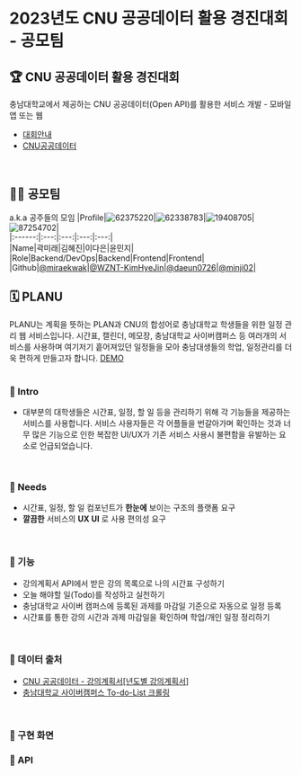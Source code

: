 # 2023년도 CNU 공공데이터 활용 경진대회 - 공모팀

## 🏆 CNU 공공데이터 활용 경진대회
충남대학교에서 제공하는 CNU 공공데이터(Open API)를 활용한 서비스 개발 - 모바일 앱 또는 웹  
- [대회안내](https://cic.cnu.ac.kr/cic/data/contest-intro.do)  
- [CNU공공데이터](https://cic.cnu.ac.kr/cic/data/offer.do)
</br>  
  
## 👸🏻 공모팀  
a.k.a 공주들의 모임
|Profile|![62375220](https://github.com/2023-open-API/.github/assets/62375220/f341276e-2c0a-4083-8c24-d03cbd6538c2)|![62338783](https://github.com/2023-open-API/.github/assets/62375220/482e0b56-07f6-4b96-a79d-7491ec1cddb5)|![19408705](https://github.com/2023-open-API/.github/assets/62375220/bf34d7e7-a7a0-485f-afed-ef0803ef1748)|![87254702](https://github.com/2023-open-API/.github/assets/62375220/41cb8a85-5f34-445e-b2f7-fdef98ed035c)|  
|:------:|:---:|:---:|:---:|:---:|  
|Name|곽미래|김혜진|이다은|윤민지|  
|Role|Backend/DevOps|Backend|Frontend|Frontend|
|Github|[@miraekwak](https://github.com/miraekwak)|[@WZNT-KimHyeJin](https://github.com/WZNT-KimHyeJin)|[@daeun0726](https://github.com/daeun0726)|[@minji02](https://github.com/minji02)|
</br>  

  
## 🗓️ PLANU
PLANU는 계획을 뜻하는 PLAN과 CNU의 합성어로 충남대학교 학생들을 위한 일정 관리 웹 서비스입니다.
시간표, 캘린더, 메모장, 충남대학교 사이버캠퍼스 등 여러개의 서비스를 사용하며 여기저기 흩어져있던 일정들을 모아 충남대생들의 학업, 일정관리를 더욱 편하게 만들고자 합니다. [DEMO](https://github.com/2023-open-API/.github/assets/62375220/e38777b9-31cb-4f12-bdbf-fbc449d652f9)  
</br>


### 📌 Intro
- 대부분의 대학생들은 시간표, 일정, 할 일 등을 관리하기 위해 각 기능들을 제공하는 서비스를 사용합니다. 서비스 사용자들은 각 어플들을 번갈아가며 확인하는 것과 너무 많은 기능으로 인한 복잡한 UI/UX가 기존 서비스 사용시 불편함을 유발하는 요소로 언급되었습니다.
</br>


### 📌 Needs
- 시간표, 일정, 할 일 컴포넌트가 **한눈에** 보이는 구조의 플랫폼 요구
- **깔끔한** 서비스의 **UX UI** 로 사용 편의성 요구
</br>


### 📌 기능
- 강의계획서 API에서 받은 강의 목록으로 나의 시간표 구성하기
- 오늘 해야할 일(Todo)를 작성하고 실천하기
- 충남대학교 사이버 캠퍼스에 등록된 과제를 마감일 기준으로 자동으로 일정 등록
- 시간표를 통한 강의 시간과 과제 마감일을 확인하며 학업/개인 일정 정리하기
</br>

### 📌 데이터 출처
- [CNU 공공데이터 - 강의계획서[년도별 강의계획서]](https://cic.cnu.ac.kr/cic/data/offer.do?mode=view&articleNo=325576&article.offset=0&articleLimit=10)  
- [충남대학교 사이버캠퍼스 To-do-List 크롤링](https://dcs-lcms.cnu.ac.kr/login?redirectUrl=https://dcs-learning.cnu.ac.kr/)
</br>


### 📌 구현 화면


### 📌 API


